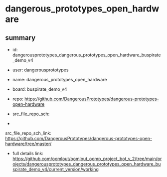# dangerous_prototypes_open_hardware
 
## summary 
* id: dangerousprototypes_dangerous_prototypes_open_hardware_buspirate_demo_v4
* user: dangerousprototypes
* name: dangerous_prototypes_open_hardware
* board: buspirate_demo_v4
* repo: https://github.com/DangerousPrototypes/dangerous-prototypes-open-hardware



* src_file_repo_sch: 
*
 src_file_repo_sch_link: https://github.com/DangerousPrototypes/dangerous-prototypes-open-hardware/tree/master/
* full details link: https://github.com/oomlout/oomlout_oomp_project_bot_v_2/tree/main/projects/dangerousprototypes_dangerous_prototypes_open_hardware_buspirate_demo_v4/current_version/working  







